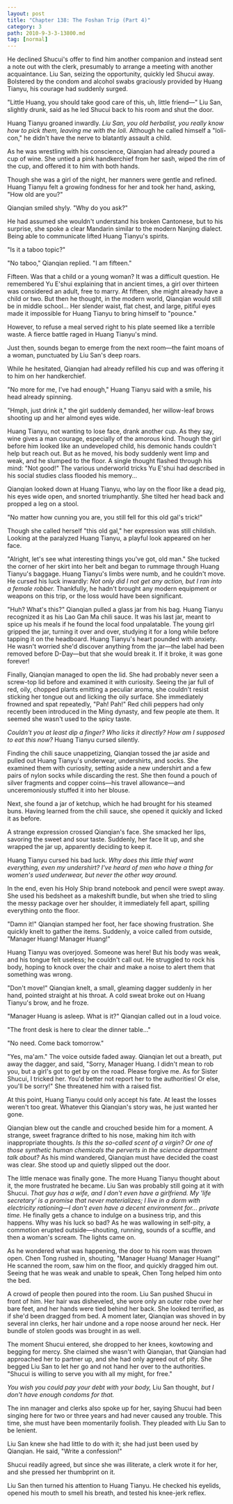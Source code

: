 ```yaml
---
layout: post
title: "Chapter 138: The Foshan Trip (Part 4)"
category: 3
path: 2010-9-3-3-13800.md
tag: [normal]
---
```


He declined Shucui's offer to find him another companion and instead sent a note out with the clerk, presumably to arrange a meeting with another acquaintance. Liu San, seizing the opportunity, quickly led Shucui away. Bolstered by the condom and alcohol swabs graciously provided by Huang Tianyu, his courage had suddenly surged.

"Little Huang, you should take good care of this, uh, little friend—" Liu San, slightly drunk, said as he led Shucui back to his room and shut the door.

Huang Tianyu groaned inwardly. *Liu San, you old herbalist, you really know how to pick them, leaving me with the loli.* Although he called himself a "loli-con," he didn't have the nerve to blatantly assault a child.

As he was wrestling with his conscience, Qianqian had already poured a cup of wine. She untied a pink handkerchief from her sash, wiped the rim of the cup, and offered it to him with both hands.

Though she was a girl of the night, her manners were gentle and refined. Huang Tianyu felt a growing fondness for her and took her hand, asking, "How old are you?"

Qianqian smiled shyly. "Why do you ask?"

He had assumed she wouldn't understand his broken Cantonese, but to his surprise, she spoke a clear Mandarin similar to the modern Nanjing dialect. Being able to communicate lifted Huang Tianyu's spirits.

"Is it a taboo topic?"

"No taboo," Qianqian replied. "I am fifteen."

Fifteen. Was that a child or a young woman? It was a difficult question. He remembered Yu E'shui explaining that in ancient times, a girl over thirteen was considered an adult, free to marry. At fifteen, she might already have a child or two. But then he thought, in the modern world, Qianqian would still be in middle school... Her slender waist, flat chest, and large, pitiful eyes made it impossible for Huang Tianyu to bring himself to "pounce."

However, to refuse a meal served right to his plate seemed like a terrible waste. A fierce battle raged in Huang Tianyu's mind.

Just then, sounds began to emerge from the next room—the faint moans of a woman, punctuated by Liu San's deep roars.

While he hesitated, Qianqian had already refilled his cup and was offering it to him on her handkerchief.

"No more for me, I've had enough," Huang Tianyu said with a smile, his head already spinning.

"Hmph, just drink it," the girl suddenly demanded, her willow-leaf brows shooting up and her almond eyes wide.

Huang Tianyu, not wanting to lose face, drank another cup. As they say, wine gives a man courage, especially of the amorous kind. Though the girl before him looked like an undeveloped child, his demonic hands couldn't help but reach out. But as he moved, his body suddenly went limp and weak, and he slumped to the floor. A single thought flashed through his mind: "Not good!" The various underworld tricks Yu E'shui had described in his social studies class flooded his memory...

Qianqian looked down at Huang Tianyu, who lay on the floor like a dead pig, his eyes wide open, and snorted triumphantly. She tilted her head back and propped a leg on a stool.

"No matter how cunning you are, you still fell for this old gal's trick!"

Though she called herself "this old gal," her expression was still childish. Looking at the paralyzed Huang Tianyu, a playful look appeared on her face.

"Alright, let's see what interesting things you've got, old man." She tucked the corner of her skirt into her belt and began to rummage through Huang Tianyu's baggage. Huang Tianyu's limbs were numb, and he couldn't move. He cursed his luck inwardly: *Not only did I not get any action, but I ran into a female robber.* Thankfully, he hadn't brought any modern equipment or weapons on this trip, or the loss would have been significant.

"Huh? What's this?" Qianqian pulled a glass jar from his bag. Huang Tianyu recognized it as his Lao Gan Ma chili sauce. It was his last jar, meant to spice up his meals if he found the local food unpalatable. The young girl gripped the jar, turning it over and over, studying it for a long while before tapping it on the headboard. Huang Tianyu's heart pounded with anxiety. He wasn't worried she'd discover anything from the jar—the label had been removed before D-Day—but that she would break it. If it broke, it was gone forever!

Finally, Qianqian managed to open the lid. She had probably never seen a screw-top lid before and examined it with curiosity. Seeing the jar full of red, oily, chopped plants emitting a peculiar aroma, she couldn't resist sticking her tongue out and licking the oily surface. She immediately frowned and spat repeatedly, "Pah! Pah!" Red chili peppers had only recently been introduced in the Ming dynasty, and few people ate them. It seemed she wasn't used to the spicy taste.

*Couldn't you at least dip a finger? Who licks it directly? How am I supposed to eat this now?* Huang Tianyu cursed silently.

Finding the chili sauce unappetizing, Qianqian tossed the jar aside and pulled out Huang Tianyu's underwear, undershirts, and socks. She examined them with curiosity, setting aside a new undershirt and a few pairs of nylon socks while discarding the rest. She then found a pouch of silver fragments and copper coins—his travel allowance—and unceremoniously stuffed it into her blouse.

Next, she found a jar of ketchup, which he had brought for his steamed buns. Having learned from the chili sauce, she opened it quickly and licked it as before.

A strange expression crossed Qianqian's face. She smacked her lips, savoring the sweet and sour taste. Suddenly, her face lit up, and she wrapped the jar up, apparently deciding to keep it.

Huang Tianyu cursed his bad luck. *Why does this little thief want everything, even my undershirt? I've heard of men who have a thing for women's used underwear, but never the other way around.*

In the end, even his Holy Ship brand notebook and pencil were swept away. She used his bedsheet as a makeshift bundle, but when she tried to sling the messy package over her shoulder, it immediately fell apart, spilling everything onto the floor.

"Damn it!" Qianqian stamped her foot, her face showing frustration. She quickly knelt to gather the items. Suddenly, a voice called from outside, "Manager Huang! Manager Huang!"

Huang Tianyu was overjoyed. Someone was here! But his body was weak, and his tongue felt useless; he couldn't call out. He struggled to rock his body, hoping to knock over the chair and make a noise to alert them that something was wrong.

"Don't move!" Qianqian knelt, a small, gleaming dagger suddenly in her hand, pointed straight at his throat. A cold sweat broke out on Huang Tianyu's brow, and he froze.

"Manager Huang is asleep. What is it?" Qianqian called out in a loud voice.

"The front desk is here to clear the dinner table..."

"No need. Come back tomorrow."

"Yes, ma'am." The voice outside faded away. Qianqian let out a breath, put away the dagger, and said, "Sorry, Manager Huang. I didn't mean to rob you, but a girl's got to get by on the road. Please forgive me. As for Sister Shucui, I tricked her. You'd better not report her to the authorities! Or else, you'll be sorry!" She threatened him with a raised fist.

At this point, Huang Tianyu could only accept his fate. At least the losses weren't too great. Whatever this Qianqian's story was, he just wanted her gone.

Qianqian blew out the candle and crouched beside him for a moment. A strange, sweet fragrance drifted to his nose, making him itch with inappropriate thoughts. *Is this the so-called scent of a virgin? Or one of those synthetic human chemicals the perverts in the science department talk about?* As his mind wandered, Qianqian must have decided the coast was clear. She stood up and quietly slipped out the door.

The little menace was finally gone. The more Huang Tianyu thought about it, the more frustrated he became. Liu San was probably still going at it with Shucui. *That guy has a wife, and I don't even have a girlfriend. My 'life secretary' is a promise that never materializes; I live in a dorm with electricity rationing—I don't even have a decent environment for... private time.* He finally gets a chance to indulge on a business trip, and this happens. Why was his luck so bad? As he was wallowing in self-pity, a commotion erupted outside—shouting, running, sounds of a scuffle, and then a woman's scream. The lights came on.

As he wondered what was happening, the door to his room was thrown open. Chen Tong rushed in, shouting, "Manager Huang! Manager Huang!" He scanned the room, saw him on the floor, and quickly dragged him out. Seeing that he was weak and unable to speak, Chen Tong helped him onto the bed.

A crowd of people then poured into the room. Liu San pushed Shucui in front of him. Her hair was disheveled, she wore only an outer robe over her bare feet, and her hands were tied behind her back. She looked terrified, as if she'd been dragged from bed. A moment later, Qianqian was shoved in by several inn clerks, her hair undone and a rope noose around her neck. Her bundle of stolen goods was brought in as well.

The moment Shucui entered, she dropped to her knees, kowtowing and begging for mercy. She claimed she wasn't with Qianqian, that Qianqian had approached her to partner up, and she had only agreed out of pity. She begged Liu San to let her go and not hand her over to the authorities. "Shucui is willing to serve you with all my might, for free."

*You wish you could pay your debt with your body,* Liu San thought, *but I don't have enough condoms for that.*

The inn manager and clerks also spoke up for her, saying Shucui had been singing here for two or three years and had never caused any trouble. This time, she must have been momentarily foolish. They pleaded with Liu San to be lenient.

Liu San knew she had little to do with it; she had just been used by Qianqian. He said, "Write a confession!"

Shucui readily agreed, but since she was illiterate, a clerk wrote it for her, and she pressed her thumbprint on it.

Liu San then turned his attention to Huang Tianyu. He checked his eyelids, opened his mouth to smell his breath, and tested his knee-jerk reflex.